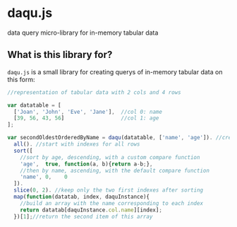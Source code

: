 # daqu.js
data query micro-library for in-memory tabular data

## What is this library for?

`daqu.js` is a small library for creating querys of in-memory tabular data on this form:

```javascript
//representation of tabular data with 2 cols and 4 rows

var datatable = [
  ['Joan', 'John', 'Eve', 'Jane'],  //col 0: name
  [39, 56, 43, 56]                  //col 1: age
];

```

```javascript
var secondOldestOrderedByName = daqu(datatable, ['name', 'age']). //create daqu instance
  all(). //start with indexes for all rows
  sort([
    //sort by age, descending, with a custom compare function
    'age',  true, function(a, b){return a-b;},
    //then by name, ascending, with the default compare function
    'name', 0,    0
  ]).
  slice(0, 2). //keep only the two first indexes after sorting
  map(function(datatab, index, daquInstance){
    //build an array with the name corresponding to each index
    return datatab[daquInstance.col.name][index];
  })[1];//return the second item of this array
```
